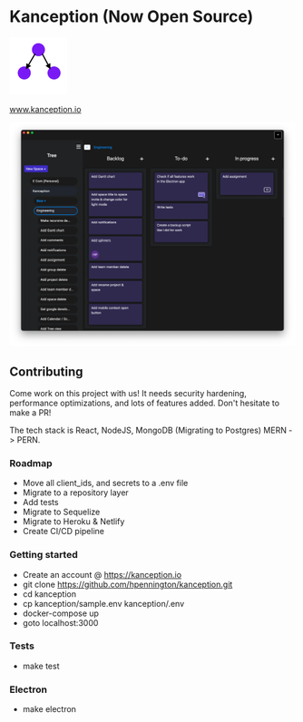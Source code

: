 # Kanception (Now Open Source)
![Logo](https://github.com/hpennington/kanception/blob/master/marketing/src/images/logo.png)

www.kanception.io

![Logo](https://github.com/hpennington/kanception/blob/master/marketing/src/images/kanception.png)

## Contributing

Come work on this project with us! It needs security hardening, performance optimizations, and lots of features added. Don't hesitate to make a PR!

The tech stack is React, NodeJS, MongoDB (Migrating to Postgres) MERN -> PERN.

### Roadmap

  - Move all client_ids, and secrets to a .env file
  - Migrate to a repository layer
  - Add tests
  - Migrate to Sequelize
  - Migrate to Heroku & Netlify
  - Create CI/CD pipeline

### Getting started

 - Create an account @ https://kanception.io
 - git clone https://github.com/hpennington/kanception.git
 - cd kanception
 - cp kanception/sample.env kanception/.env
 - docker-compose up
 - goto localhost:3000

### Tests
 - make test

### Electron
 - make electron
